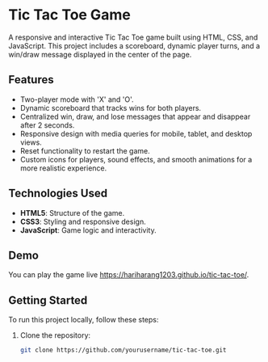 # Tic Tac Toe Game

A responsive and interactive Tic Tac Toe game built using HTML, CSS, and JavaScript. This project includes a scoreboard, dynamic player turns, and a win/draw message displayed in the center of the page.

## Features

- Two-player mode with 'X' and 'O'.
- Dynamic scoreboard that tracks wins for both players.
- Centralized win, draw, and lose messages that appear and disappear after 2 seconds.
- Responsive design with media queries for mobile, tablet, and desktop views.
- Reset functionality to restart the game.
- Custom icons for players, sound effects, and smooth animations for a more realistic experience.



## Technologies Used

- **HTML5**: Structure of the game.
- **CSS3**: Styling and responsive design.
- **JavaScript**: Game logic and interactivity.

## Demo

You can play the game live https://hariharang1203.github.io/tic-tac-toe/.

## Getting Started

To run this project locally, follow these steps:

1. Clone the repository:

   ```bash
   git clone https://github.com/yourusername/tic-tac-toe.git
